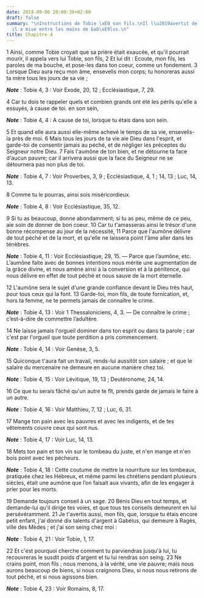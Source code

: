 ```yaml
---
date: 2024-09-06 20:00:38+02:00
draft: false
summary: "\nInstructions de Tobie \xE0 son fils.\nIl l\u2019avertit de la somme qu\u2019\
  il a mise entre les mains de Gab\xE9lus.\n"
title: Chapitre 4
---
```





1 Ainsi, comme Tobie croyait que sa prière était exaucée, et qu'il pourrait mourir, il appela vers lui Tobie, son fils, 2 Et lui dit : Ecoute, mon fils, les paroles de ma bouche, et pose-les dans ton coeur, comme un fondement. 3 Lorsque Dieu aura reçu mon âme, ensevelis mon corps; tu honoreras aussi ta mère tous les jours de sa vie ;

***Note*** :  Tobie 4, 3 : Voir Exode, 20, 12 ; Ecclésiastique, 7, 29.

4 Car tu dois te rappeler quels et combien grands ont été les périls qu'elle a essuyés, à cause de toi. en son sein,

***Note*** :  Tobie 4, 4 : A cause de toi, lorsque tu étais dans son sein.

5 Et quand elle aura aussi elle-même achevé le temps de sa vie, ensevelis-la près de moi. 6 Mais tous les jours de ta vie aie Dieu dans l'esprit, et garde-toi de consentir jamais au péché, et de négliger les préceptes du Seigneur notre Dieu. 7 Fais l'aumône de ton bien, et ne détourne ta face d'aucun pauvre; car il arrivera aussi que la face du Seigneur ne se détournera pas non plus de toi.

***Note*** :  Tobie 4, 7 : Voir Proverbes, 3, 9 ; Ecclésiastique, 4, 1 ; 14, 13 ; Luc, 14, 13.

8 Comme tu le pourras, ainsi sois miséricordieux.

***Note*** :  Tobie 4, 8 : Voir Ecclésiastique, 35, 12.

9 Si tu as beaucoup, donne abondamment; si tu as peu, même de ce peu, aie soin de donner de bon coeur. 10 Car tu t'amasseras ainsi le trésor d'une bonne récompense au jour de la nécessité, 11 Parce que l'aumône délivre de tout péché et de la mort, et qu'elle ne laissera point l'âme aller dans les ténèbres.

***Note*** :  Tobie 4, 11 : Voir Ecclésiastique, 29, 15. ― Parce que l’aumône, etc. L’aumône faite avec de bonnes intentions nous mérite une augmentation de la grâce divine, et nous amène ainsi à la conversion et à la pénitence, qui nous délivre en effet de tout péché et nous sauve de la mort éternelle.

12 L'aumône sera le sujet d'une grande confiance devant le Dieu très haut, pour tous ceux qui la font. 13 Garde-toi, mon fils, de toute fornication, et, hors ta femme, ne te permets jamais de connaître le crime.

***Note*** :  Tobie 4, 13 : Voir 1 Thessaloniciens, 4, 3. ― De connaître le crime ; c’est-à-dire de commettre l’adultère.

14 Ne laisse jamais l'orgueil dominer dans ton esprit ou dans ta parole ; car c'est par l'orgueil que toute perdition a pris commencement.

***Note*** :  Tobie 4, 14 : Voir Genèse, 3, 5.

15 Quiconque t'aura fait un travail, rends-lui aussitôt son salaire ; et que le salaire du mercenaire ne demeure en aucune manière chez toi.

***Note*** :  Tobie 4, 15 : Voir Lévitique, 19, 13 ; Deutéronome, 24, 14.

16 Ce que tu serais fâché qu'un autre te fît, prends garde de jamais le faire à un autre.

***Note*** :  Tobie 4, 16 : Voir Matthieu, 7, 12 ; Luc, 6, 31.

17 Mange ton pain avec les pauvres et avec les indigents, et de tes vêtements couvre ceux qui sont nus.

***Note*** :  Tobie 4, 17 : Voir Luc, 14, 13.

18 Mets ton pain et ton vin sur le tombeau du juste, et n'en mange et n'en bois point avec les pécheurs.

***Note*** :  Tobie 4, 18 : Cette coutume de mettre la nourriture sur les tombeaux, pratiquée chez les Hébreux, et même parmi les chrétiens pendant plusieurs siècles, était une aumône que l’on faisait aux vivants, afin de les engager à prier pour les morts.

19 Demande toujours conseil à un sage. 20 Bénis Dieu en tout temps, et demande-lui qu'il dirige tes voies, et que tous tes conseils demeurent en lui persévéramment. 21 Je t'avertis aussi, mon fils, que, lorsque tu étais encore petit enfant, j'ai donné dix talents d'argent à Gabélus, qui demeure à Ragès, ville des Mèdes ; et j'ai son seing chez moi :

***Note*** :  Tobie 4, 21 : Voir Tobie, 1, 17.

22 Et c'est pourquoi cherche comment tu parviendras jusqu'à lui, tu recouvreras le susdit poids d'argent et tu lui rendras son seing. 23 Ne crains point, mon fils ; nous menons, à la vérité, une vie pauvre; mais nous aurons beaucoup de biens, si nous craignons Dieu, si nous nous retirons de tout péché, et si nous agissons bien.

***Note*** :  Tobie 4, 23 : Voir Romains, 8, 17.

